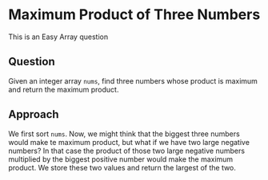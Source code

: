 # Maximum Product of Three Numbers

This is an Easy Array question

## Question
Given an integer array `nums`, find three numbers whose product is maximum and return the maximum product.

## Approach
We first sort `nums`. Now, we might think that the biggest three numbers would make te maximum product, but what if we have two large negative numbers?
In that case the product of those two large negative numbers multiplied by the biggest positive number would make the maximum product.
We store these two values and return the largest of the two.
